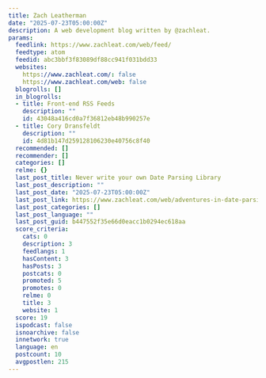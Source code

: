```yaml
---
title: Zach Leatherman
date: "2025-07-23T05:00:00Z"
description: A web development blog written by @zachleat.
params:
  feedlink: https://www.zachleat.com/web/feed/
  feedtype: atom
  feedid: abc3bbf3f83089df88cc941f031bdd33
  websites:
    https://www.zachleat.com/: false
    https://www.zachleat.com/web: false
  blogrolls: []
  in_blogrolls:
  - title: Front-end RSS Feeds
    description: ""
    id: 43048a416cd0a7f36812eb48b990257e
  - title: Cory Dransfeldt
    description: ""
    id: 4d81b147d259128106230e40756c8f40
  recommended: []
  recommender: []
  categories: []
  relme: {}
  last_post_title: Never write your own Date Parsing Library
  last_post_description: ""
  last_post_date: "2025-07-23T05:00:00Z"
  last_post_link: https://www.zachleat.com/web/adventures-in-date-parsing/
  last_post_categories: []
  last_post_language: ""
  last_post_guid: b447552f35e66d0eacc1b0294ec618aa
  score_criteria:
    cats: 0
    description: 3
    feedlangs: 1
    hasContent: 3
    hasPosts: 3
    postcats: 0
    promoted: 5
    promotes: 0
    relme: 0
    title: 3
    website: 1
  score: 19
  ispodcast: false
  isnoarchive: false
  innetwork: true
  language: en
  postcount: 10
  avgpostlen: 215
---
```

